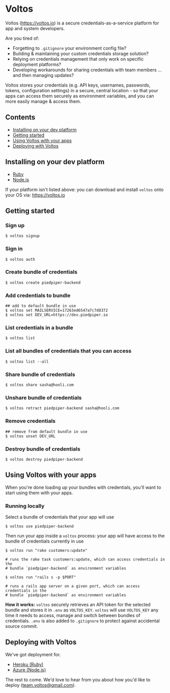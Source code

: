 # Voltos
Voltos (https://voltos.io) is a secure credentials-as-a-service platform for app and system developers.

Are you tired of:

* Forgetting to `.gitignore` your environment config file?
* Building & maintaining your custom credentials storage solution?
* Relying on credentials management that only work on specific deployment platforms?
* Developing workarounds for sharing credentials with team members ... and then managing updates?

Voltos stores your credentials (e.g. API keys, usernames, passwords, tokens, configuration settings) in a secure, central location - so that your apps can access them securely as environment variables, and you can more easily manage & access them.

## Contents
* [Installing on your dev platform](#installing-on-your-dev-platform)
* [Getting started](#getting-started)
* [Using Voltos with your apps](#using-voltos-with-your-apps)
* [Deploying with Voltos](#deploying-with-voltos)


## Installing on your dev platform
* [Ruby](https://github.com/gluio/voltos-ruby)
* [Node.js](https://github.com/gluio/voltos-node)


If your platform isn't listed above: you can download and install `voltos` onto your OS via: https://voltos.io


## Getting started

### Sign up
```
$ voltos signup
```

### Sign in
```
$ voltos auth
```

### Create bundle of credentials
```
$ voltos create piedpiper-backend
```

### Add credentials to bundle
```
## add to default bundle in use
$ voltos set MAILSERVICE=17263ed6547a7c7d8372
$ voltos set DEV_URL=https://dev.piedpiper.io
```

### List credentials in a bundle
```
$ voltos list
```

### List all bundles of credentials that you can access
```
$ voltos list --all
```

### Share bundle of credentials
```
$ voltos share sasha@hooli.com
```

### Unshare bundle of credentials
```
$ voltos retract piedpiper-backend sasha@hooli.com
```

### Remove credentials
```
## remove from default bundle in use
$ voltos unset DEV_URL
```

### Destroy bundle of credentials
```
$ voltos destroy piedpiper-backend
```


## Using Voltos with your apps

When you're done loading up your bundles with credentials, you'll want to start using them with your apps.

### Running locally

Select a bundle of credentials that your app will use
```
$ voltos use piedpiper-backend
```
Then run your app inside a `voltos` process: your app will have access to the bundle of credentials currently in use
```
$ voltos run "rake customers:update"

# runs the rake task customers:update, which can access credentials in the 
# bundle `piedpiper-backend` as environment variables

$ voltos run "rails s -p $PORT"

# runs a rails app server on a given port, which can access credentials in the
# bundle `piedpiper-backend` as environment variables
```

**How it works:** `voltos` securely retrieves an API token for the selected bundle and stores it in `.env` as `VOLTOS_KEY`. `voltos` will use `VOLTOS_KEY` any time it needs to access, manage and switch between bundles of credentials. `.env` is also added to `.gitignore` to protect against accidental source commit. 

## Deploying with Voltos

We've got deployment for. 

* [Heroku (Ruby)](https://github.com/gluio/voltos-ruby#deploying-to-heroku)
* [Azure (Node.js)](https://github.com/gluio/voltos-node#deploying-to-azure)

The rest to come. We'd love to hear from you about how you'd like to deploy (team.voltos@gmail.com).
